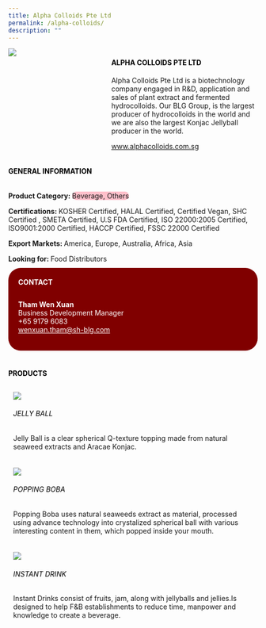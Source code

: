 ```yaml
--- 
title: Alpha Colloids Pte Ltd 
permalink: /alpha-colloids/ 
description: ""
---
```


<div class="flex-paragraph"> 
<div class="flex-container" style="display: flex; flex-wrap: wrap;"> 
<div class="card sgds" style="flex: 1 1 40%; display: block;"> 
<img src="https://drive.google.com/u/0/uc?id=1INuu-UNqTDnn4jwK9iDddAZcOMfZUkw4&export=download"> 
</div> 
<div class="card-sgds" style="flex: 1 1 58%; display: block; margin-left: 3px"> 
<h4 style="text-transform: uppercase; color: black;">
<b>Alpha Colloids Pte Ltd
</b>
</h4> 
<p>Alpha Colloids Pte Ltd is a biotechnology company engaged in R&D, application and sales of plant extract and fermented hydrocolloids. Our BLG Group, is the largest producer of hydrocolloids in the world and we are also the largest Konjac Jellyball producer in the world.
</p> 
<p>
<a href="https://www.alphacolloids.com.sg" target="_blank">www.alphacolloids.com.sg
</a>
</p> 
</div> 
</div> 
</div> 
<h4 style="text-transform: uppercase; color: black;"> 
<b>General Information
</b> 
</h4> 
<div class="flex-container" style="display: flex; flex-wrap: wrap;"> 
<div class="card sgds" style="flex: 1 1 65%; display: block; align-self: stretch"> 
<div class="flex-paragraph"> 
<p> 
<b>Product Category: 
</b> 
<span style=" background-color: pink; border-radius: 10px;">Beverage, Others
</span> 
</p> 
<p> 
<b>Certifications: 
</b>KOSHER Certified, HALAL Certified, Certified Vegan, SHC Certified , SMETA Certified, U.S FDA Certified, ISO 22000:2005 Certified, ISO9001:2000 Certified, HACCP Certified, FSSC 22000 Certified 
</p> 
<p> 
<b>Export Markets: 
</b>America, Europe, Australia, Africa, Asia 
</p> 
<p style="margin-bottom: 10px;"> 
<b>Looking for: 
</b>Food Distributors 
</p> 
</div> 
</div> 
<div class="card sgds" style="flex: 1 1 35%; padding: 10px; display: block; background-color: maroon; border-radius: 25px; align-self: center;"> 
<h4 style="color: white; margin-top: 10px; margin-left: 10px;">CONTACT
</h4> 
<div class="flex-paragraph"> 
<p style="padding: 10px; color: white;"> 
<b>Tham Wen Xuan
</b> 
<br>Business Development Manager
<br>+65 9179 6083
<br> 
<a href="mailto:wenxuan.tham@sh-blg.com" style="color: white;">wenxuan.tham@sh-blg.com
</a> 
</p> 
</div> 
</div> 
</div> 
<br> 
<h4 style="text-transform: uppercase; color: black;"> 
<b>Products
</b> 
</h4> 
<div style="display: flex; flex-wrap: wrap;"> 
<div class="card sgds" style="flex: 1 1 47%; margin: 10px; display: block;"> 
<div class="flex-image" style="display: block;"> 
<img src="https://drive.google.com/u/0/uc?id=1GXFcWMmb79HgEtt37w4XKUd4fSyizvbp&export=download"> 
</div> 
<div class="flex-paragraph"> 
<h6 style="text-transform: uppercase; color: black;">Jelly Ball
</h6> 
<p>Jelly Ball is a clear spherical Q-texture topping made from natural seaweed extracts and Aracae Konjac.
</p> 
</div> 
</div> 
<div class="card sgds" style="flex: 1 1 47%; margin: 10px; display: block;"> 
<div class="flex-image" style="display: block;"> 
<img src="https://drive.google.com/u/0/uc?id=1ZQn17xpDP17PAlI3EDKPWEZFCf6EwBMj&export=download"> 
</div> 
<div class="flex-paragraph"> 
<h6 style="text-transform: uppercase; color: black;">Popping Boba
</h6> 
<p>Popping Boba uses natural seaweeds extract as material, processed using advance technology into crystalized spherical ball with various interesting content in them, which popped inside your mouth.
</p> 
</div> 
</div> 
<div class="card sgds" style="flex: 1 1 47%; margin: 10px; display: block;"> 
<div class="flex-image" style="display: block;"> 
<img src="https://drive.google.com/u/0/uc?id=11E6e0hQ4ighch8oT0Bi2q-stCqBbtkvn&export=download"> 
</div> 
<div class="flex-paragraph"> 
<h6 style="text-transform: uppercase; color: black;">Instant Drink
</h6> 
<p>Instant Drinks consist of fruits, jam, along with jellyballs and jellies.Is designed to help F&B establishments to reduce time, manpower and knowledge to create a beverage.
</p> 
</div> 
</div> 
</div>